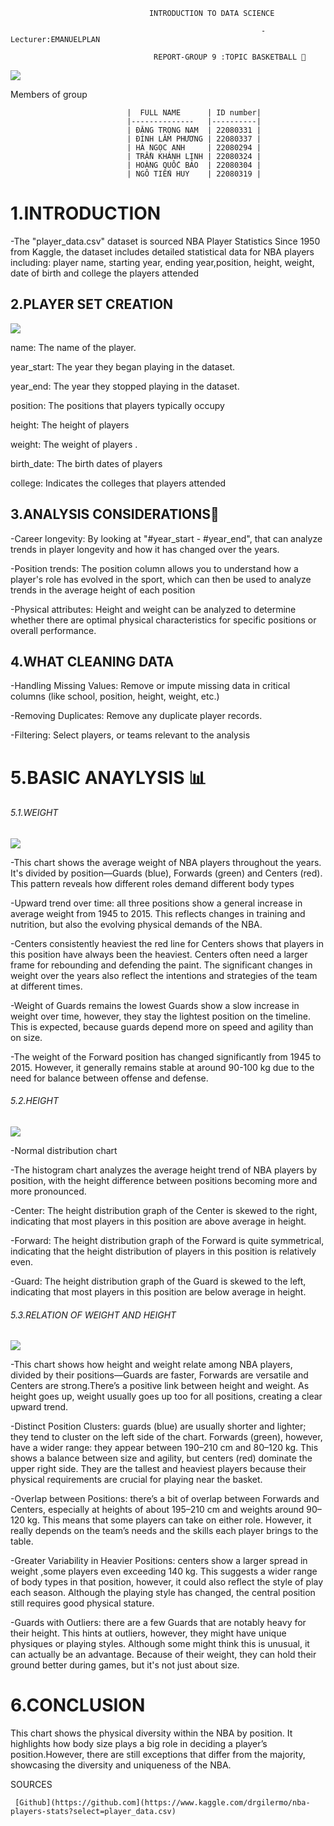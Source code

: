                                    INTRODUCTION TO DATA SCIENCE
                                                            
                                                            -Lecturer:EMANUELPLAN

                                    REPORT-GROUP 9 :TOPIC BASKETBALL 🏀

  ![](images/nab2.jpg)  

  Members of group
  
                              |  FULL NAME      | ID number|  
                              |--------------   |----------|
                              | ĐẶNG TRỌNG NAM  | 22080331 | 
                              | ĐINH LÂM PHƯƠNG | 22080337 | 
                              | HÀ NGỌC ANH     | 22080294 | 
                              | TRẦN KHÁNH LINH | 22080324 | 
                              | HOÀNG QUỐC BẢO  | 22080304 | 
                              | NGÔ TIẾN HUY    | 22080319 | 
                  

# 1.INTRODUCTION 
 
  -The "player_data.csv" dataset is sourced NBA Player Statistics Since 1950 from Kaggle, the dataset includes detailed statistical data for NBA players including: player name, starting year, ending year,position, height, weight, date of birth and college the players attended
                                  
## 2.PLAYER SET CREATION

  ![](images/NAM8.png)      

    
  name: The name of the player.

  year_start:  The year they began playing in the dataset.
  
  year_end:    The year they stopped playing in the dataset.
  
  position: The positions that players typically occupy 
  
  height: The height of players 

  weight: The weight of players .
  
  birth_date: The birth dates of players
  
  college: Indicates the colleges that players attended


## 3.ANALYSIS CONSIDERATIONS📌

-Career longevity: By looking at "#year_start - #year_end", that can analyze trends in player longevity and how it has changed over the years.

-Position trends: The position column allows you to understand how a player's role has evolved in the sport, which can then be used to analyze trends in the average height of each position

-Physical attributes: Height and weight can be analyzed to determine whether there are optimal physical characteristics for specific positions or overall performance.

           
## 4.WHAT CLEANING DATA 

-Handling Missing Values: Remove or impute missing data in critical columns (like school, position, height, weight, etc.)

-Removing Duplicates: Remove any duplicate player records.

-Filtering: Select players, or teams relevant to the analysis


# 5.BASIC ANAYLYSIS 📊

###### 5.1.WEIGHT  

 ![](images/NAM3.png)  

-This chart shows the average weight of NBA players throughout the years. It's divided by position—Guards (blue), Forwards (green) and Centers (red). This pattern reveals how 
 different roles demand different body types

 -Upward trend over time: all three positions show a general increase in average weight from 1945 to 2015. This reflects changes in training and nutrition, but also the evolving 
  physical demands of the NBA.

 -Centers consistently heaviest the red line for Centers shows that players in this position have always been the heaviest. Centers often need a larger frame for rebounding and 
  defending the paint. The significant changes in weight over the years also reflect the intentions and strategies of the team at different times.

 -Weight of Guards remains the lowest Guards show a slow increase in weight over time, however, they stay the lightest position on the timeline. This is expected, because guards 
  depend more on speed and agility than on size.

 -The weight of the Forward position has changed significantly from 1945 to 2015. However, it generally remains stable at around 90-100 kg due to the need for balance between offense 
  and defense.

###### 5.2.HEIGHT  

  ![](images/NAM1.png) 

-Normal distribution chart

-The histogram chart analyzes the average height trend of NBA players by position, with the height difference between positions becoming more and more pronounced.

 -Center: The height distribution graph of the Center is skewed to the right, indicating that most players in this position are above average in height.

 -Forward: The height distribution graph of the Forward is quite symmetrical, indicating that the height distribution of players in this position is relatively even.

 -Guard: The height distribution graph of the Guard is skewed to the left, indicating that most players in this position are below average in height.


###### 5.3.RELATION OF WEIGHT AND HEIGHT

 ![](images/NAM5.png) 

-This chart shows how height and weight relate among NBA players, divided by their positions—Guards are faster, Forwards are versatile and Centers are strong.There’s a positive link between height and weight. As height goes up, weight usually goes up too for all positions, creating a clear upward trend. 

 -Distinct Position Clusters: guards (blue) are usually shorter and lighter; they tend to cluster on the left side of the chart. Forwards (green), however, have a wider range: they 
  appear between 190–210 cm and 80–120 kg. This shows a balance between size and agility, but centers (red) dominate the upper right side. They are the tallest and heaviest players 
  because their physical requirements are crucial for playing near the basket. 

  -Overlap between Positions: there’s a bit of overlap between Forwards and Centers, especially at heights of about 195–210 cm and weights around 90–120 kg. This means that some 
   players can take on either role. However, it really depends on the team’s needs and the skills each player brings to the table. 

  -Greater Variability in Heavier Positions: centers show a larger spread in weight ,some players even exceeding 140 kg. This suggests a wider range of body types in that position, 
   however, it could also reflect the style of play each season. Although the playing style has changed, the central position still requires good physical stature.

  -Guards with Outliers: there are a few Guards that are notably heavy for their height. This hints at outliers, however, they might have unique physiques or playing styles. Although 
   some might think this is unusual, it can actually be an advantage. Because of their weight, they can hold their ground better during games, but it's not just about size.

# 6.CONCLUSION

This chart shows the physical diversity within the NBA by position. It highlights how body size plays a big role in deciding a player’s position.However, there are still exceptions that differ from the majority, showcasing the diversity and uniqueness of the NBA.

SOURCES
 
    
     [Github](https://github.com](https://www.kaggle.com/drgilermo/nba-players-stats?select=player_data.csv)
   
                  
                                                         
